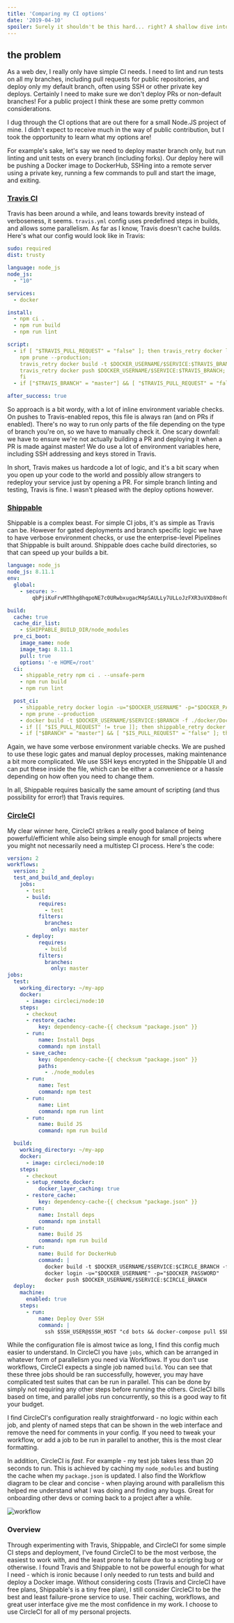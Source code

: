 ```yaml
---
title: 'Comparing my CI options'
date: '2019-04-10'
spoiler: Surely it shouldn't be this hard... right? A shallow dive into our options in 2019.
---
```


## the problem

As a web dev, I really only have simple CI needs. I need to lint and run tests on all my branches, including pull requests for public repositories, and deploy only my default branch, often using SSH or other private key deploys. Certainly I need to make sure we don't deploy PRs or non-default branches! For a public project I think these are some pretty common considerations.

I dug through the CI options that are out there for a small Node.JS project of mine. I didn't expect to receive much in the way of public contribution, but I took the opportunity to learn what my options are!

For example's sake, let's say we need to deploy master branch only, but run linting and unit tests on every branch (including forks). Our deploy here will be pushing a Docker image to DockerHub, SSHing into a remote server using a private key, running a few commands to pull and start the image, and exiting.

### [Travis CI](https://travis-ci.com/)

Travis has been around a while, and leans towards brevity instead of verboseness, it seems. `travis.yml` config uses predefined steps in builds, and allows some parallelism. As far as I know, Travis doesn't cache builds. Here's what our config would look like in Travis:

```yaml
sudo: required
dist: trusty

language: node_js
node_js:
  - "10"

services:
  - docker

install:
  - npm ci .
  - npm run build
  - npm run lint

script:
  - if [ "$TRAVIS_PULL_REQUEST" = "false" ]; then travis_retry docker login -u="$DOCKER_USERNAME" -p="$DOCKER_PASSWORD";
    npm prune --production;
    travis_retry docker build -t $DOCKER_USERNAME/$SERVICE:$TRAVIS_BRANCH -f ./docker/Dockerfile .;
    travis_retry docker push $DOCKER_USERNAME/$SERVICE:$TRAVIS_BRANCH;
    fi
  - if ["$TRAVIS_BRANCH" = "master"] && [ "$TRAVIS_PULL_REQUEST" = "false" ]; then ssh $SSH_USER@$SSH_HOST "docker-compose pull $SERVICE && docker-compose stop $SERVICE && docker-compose rm -fv $SERVICE && docker-compose up -d $SERVICE"

after_success: true
```

So approach is a bit wordy, with a lot of inline environment variable checks. On pushes to Travis-enabled repos, this file is always ran (and on PRs if enabled). There's no way to run only parts of the file depending on the type of branch you're on, so we have to manually check it. One scary downfall: we have to ensure we're not actually building a PR and deploying it when a PR is made against master! We do use a lot of environment variables here, including SSH addressing and keys stored in Travis.

In short, Travis makes us hardcode a lot of logic, and it's a bit scary when you open up your code to the world and possibly allow strangers to redeploy your service just by opening a PR. For simple branch linting and testing, Travis is fine. I wasn't pleased with the deploy options however.

### [Shippable](http://docs.shippable.com/ci/why-continuous-integration/)

Shippable is a complex beast. For simple CI jobs, it's as simple as Travis can be. However for gated deployments and branch specific logic we have to have verbose environment checks, or use the enterprise-level Pipelines that Shippable is built around. Shippable does cache build directories, so that can speed up your builds a bit.

```yaml
language: node_js
node_js: 8.11.1
env:
  global:
    - secure: >-
        qbPjiKuFrvMThhg8hqpoNE7c0URwbxugacM4pSAULLy7ULLoJzFXR3uVXD8mof0Iaec/1ttsaRPFfhut5QpDveQsSJR3V3fwl8SmUWdUOsa7jQMawecaO6av12314098098zlkujqoin123pmn7zcxLYT1ZqgrVTZz+EkHoNVMFITZhuct/2R1sd5Rxi22lWHFuIQo9mCWH13fXuZq+HpbJd42Oig4Z0nBCa0U76NjhmFwC5s90JcSxjTqzG1OaMDgTcthAVEq1CM+idRbLmRLj854C3jSVBalLxZeW1M+uJOE+m0G/ve8kjcpygYpKPRmEvza/zDgupm27i1bQ==

build:
  cache: true
  cache_dir_list:
    - $SHIPPABLE_BUILD_DIR/node_modules
  pre_ci_boot:
    image_name: node
    image_tag: 8.11.1
    pull: true
    options: '-e HOME=/root'
  ci:
    - shippable_retry npm ci . --unsafe-perm
    - npm run build
    - npm run lint

  post_ci:
  	- shippable_retry docker login -u="$DOCKER_USERNAME" -p="$DOCKER_PASSWORD"
    - npm prune --production
    - docker build -t $DOCKER_USERNAME/$SERVICE:$BRANCH -f ./docker/Dockerfile .;
    - if [[ "$IS_PULL_REQUEST" != true ]]; then shippable_retry docker push $DOCKER_USERNAME/$SERVICE:$BRANCH; fi
    - if ["$BRANCH" = "master"] && [ "$IS_PULL_REQUEST" = "false" ]; then ssh $SSH_USER@$SSH_HOST "docker-compose pull $SERVICE && docker-compose stop $SERVICE && docker-compose rm -fv $SERVICE && docker-compose up -d $SERVICE"
```

Again, we have some verbose environment variable checks. We are pushed to use these logic gates and manual deploy processes, making maintenance a bit more complicated. We use SSH keys encrypted in the Shippable UI and can put these inside the file, which can be either a convenience or a hassle depending on how often you need to change them.

In all, Shippable requires basically the same amount of scripting (and thus possibility for error!) that Travis requires.

### [CircleCI](http://docs.shippable.com/ci/why-continuous-integration/)

My clear winner here, CircleCI strikes a really good balance of being powerful/efficient while also being simple enough for small projects where you might not necessarily need a multistep CI process. Here's the code:

```yaml
version: 2
workflows:
  version: 2
  test_and_build_and_deploy:
    jobs:
      - test
      - build:
          requires:
            - test
          filters:
            branches:
              only: master
      - deploy:
          requires:
            - build
          filters:
            branches:
              only: master
jobs:
  test:
    working_directory: ~/my-app
    docker:
      - image: circleci/node:10
    steps:
      - checkout
      - restore_cache:
          key: dependency-cache-{{ checksum "package.json" }}
      - run:
          name: Install Deps
          command: npm install
      - save_cache:
          key: dependency-cache-{{ checksum "package.json" }}
          paths:
            - ./node_modules
      - run:
          name: Test
          command: npm test
      - run:
          name: Lint
          command: npm run lint
      - run:
          name: Build JS
          command: npm run build

  build:
    working_directory: ~/my-app
    docker:
      - image: circleci/node:10
    steps:
      - checkout
      - setup_remote_docker:
          docker_layer_caching: true
      - restore_cache:
          key: dependency-cache-{{ checksum "package.json" }}
      - run:
          name: Install deps
          command: npm install
      - run:
          name: Build JS
          command: npm run build
      - run:
          name: Build for DockerHub
          command: |
            docker build -t $DOCKER_USERNAME/$SERVICE:$CIRCLE_BRANCH -f ./docker/Dockerfile .
            docker login -u="$DOCKER_USERNAME" -p="$DOCKER_PASSWORD"
            docker push $DOCKER_USERNAME/$SERVICE:$CIRCLE_BRANCH
  deploy:
    machine:
      enabled: true
    steps:
      - run:
          name: Deploy Over SSH
          command: |
            ssh $SSH_USER@$SSH_HOST "cd bots && docker-compose pull $SERVICE && docker-compose stop $SERVICE && docker-compose rm -fv $SERVICE && docker-compose up -d $SERVICE"
```

While the configuration file is almost twice as long, I find this config much easier to understand. In CircleCI you have `jobs`, which can be arranged in whatever form of parallelism you need via Workflows. If you don't use workflows, CircleCI expects a single job named `build`. You can see that these three jobs should be ran successfully, however, you may have complicated test suites that can be run in parallel. This can be done by simply not requiring any other steps before running the others. CircleCI bills based on time, and parallel jobs run concurrently, so this is a good way to fit your budget.

I find CircleCI's configuration really straightforward - no logic within each job, and plenty of named steps that can be shown in the web interface and remove the need for comments in your config. If you need to tweak your workflow, or add a job to be run in parallel to another, this is the most clear formatting.

In addition, CircleCI is _fast_. For example - my test job takes less than 20 seconds to run. This is achieved by caching my `node_modules` and busting the cache when my `package.json` is updated. I also find the Workflow diagram to be clear and concise - when playing around with parallelism this helped me understand what I was doing and finding any bugs. Great for onboarding other devs or coming back to a project after a while.

![workflow](./workflow.png)

### Overview

Through experimenting with Travis, Shippable, and CircleCI for some simple CI steps and deployment, I've found CircleCI to be the most verbose, the easiest to work with, and the least prone to failure due to a scripting bug or otherwise. I found Travis and Shippable to not be powerful enough for what I need - which is ironic because I only needed to run tests and build and deploy a Docker image. Without considering costs (Travis and CircleCI have free plans, Shippable's is a tiny free plan), I still consider CircleCI to be the best and least failure-prone service to use. Their caching, workflows, and great user interface give me the most confidence in my work. I choose to use CircleCI for all of my personal projects.
